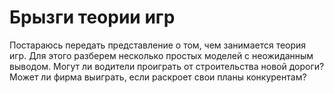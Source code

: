 # Брызги теории игр

Постараюсь передать представление о том, чем занимается теория игр. Для этого разберем несколько простых моделей с неожиданным выводом. Могут ли водители проиграть от строительства новой дороги? Может ли фирма выиграть, если раскроет свои планы конкурентам? 
